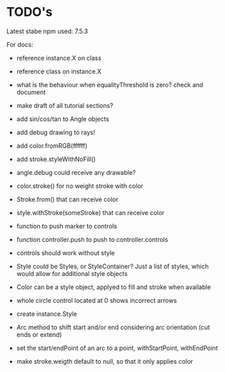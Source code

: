 TODO's
======

Latest stabe npm used: 7.5.3


For docs:
+ reference instance.X on class
+ reference class on instance.X

+ what is the behaviour when equalityThreshold is zero? check and document

+ make draft of all tutorial sections?
+ add sin/cos/tan to Angle objects
+ add debug drawing to rays!
+ add color.fromRGB(ffffff)
+ add stroke.styleWithNoFill()
+ angle.debug could receive any drawable?
+ color.stroke() for no weight stroke with color
+ Stroke.from() that can receive color
+ style.withStroke(someStroke) that can receive color

+ function to push marker to controls
+ function controller.push to push to controller.controls
+ controls should work without style

+ Style could be Styles, or StyleContainer? Just a list of styles, which would allow for additional style objects
+ Color can be a style object, applyed to fill and stroke when available

+ whole circle control located at 0 shows incorrect arrows

+ create instance.Style
+ Arc method to shift start and/or end considering arc orientation (cut ends or extend)
+ set the start/endPoint of an arc to a point, withStartPoint, withEndPoint
+ make stroke.weigth default to null, so that it only applies color
